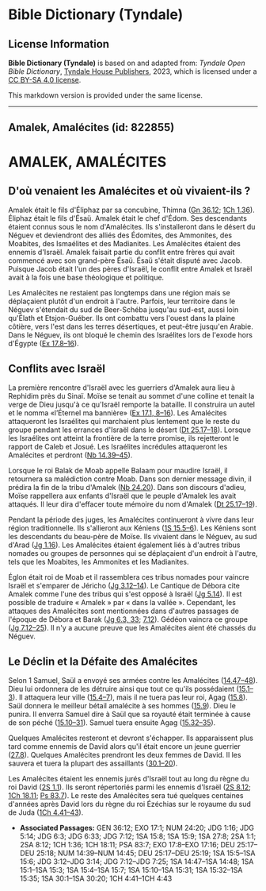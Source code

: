 # Bible Dictionary (Tyndale)

## License Information

**Bible Dictionary (Tyndale)** is based on and adapted from: _Tyndale Open Bible Dictionary_, [Tyndale House Publishers](https://tyndaleopenresources.com/), 2023, which is licensed under a [CC BY-SA 4.0 license](https://creativecommons.org/licenses/by-sa/4.0/legalcode.en).

This markdown version is provided under the same license.



--------------------------------

## Amalek, Amalécites (id: 822855)

AMALEK, AMALÉCITES
==================

D'où venaient les Amalécites et où vivaient\-ils ?
--------------------------------------------------

Amalek était le fils d'Éliphaz par sa concubine, Thimna ([Gn 36\.12](https://ref.ly/Gen36:12); [1Ch 1\.36](https://ref.ly/1Chr1:36)). Éliphaz était le fils d'Ésaü. Amalek était le chef d'Édom. Ses descendants étaient connus sous le nom d'Amalécites. Ils s'installeront dans le désert du Néguev et deviendront des alliés des Édomites, des Ammonites, des Moabites, des Ismaélites et des Madianites. Les Amalécites étaient des ennemis d'Israël. Amalek faisait partie du conflit entre frères qui avait commencé avec son grand\-père Ésaü. Ésaü s'était disputé avec Jacob. Puisque Jacob était l'un des pères d'Israël, le conflit entre Amalek et Israël avait à la fois une base théologique et politique.

Les Amalécites ne restaient pas longtemps dans une région mais se déplaçaient plutôt d'un endroit à l'autre. Parfois, leur territoire dans le Néguev s'étendait du sud de Beer\-Schéba jusqu'au sud\-est, aussi loin qu'Élath et Etsjon\-Guéber. Ils ont combattu vers l'ouest dans la plaine côtière, vers l'est dans les terres désertiques, et peut\-être jusqu'en Arabie. Dans le Néguev, ils ont bloqué le chemin des Israélites lors de l'exode hors d'Égypte ([Ex 17\.8–16](https://ref.ly/Exod17:8-Exod17:16)).

Conflits avec Israël
--------------------

La première rencontre d'Israël avec les guerriers d'Amalek aura lieu à Rephidim près du Sinaï. Moïse se tenait au sommet d'une colline et tenait la verge de Dieu jusqu'à ce qu'Israël remporte la bataille. Il construira un autel et le nomma «l’Éternel ma bannière» ([Ex 17\.1, 8–16](https://ref.ly/Exod17:1,Exod17:8-Exod17:16)). Les Amalécites attaqueront les Israélites qui marchaient plus lentement que le reste du groupe pendant les errances d'Israël dans le désert ([Dt 25\.17–18](https://ref.ly/Deut25:17-Deut25:18)). Lorsque les Israélites ont atteint la frontière de la terre promise, ils rejetteront le rapport de Caleb et Josué. Les Israélites incrédules attaqueront les Amalécites et perdront ([Nb 14\.39–45](https://ref.ly/Num14:39-Num14:45)).

Lorsque le roi Balak de Moab appelle Balaam pour maudire Israël, il retournera sa malédiction contre Moab. Dans son dernier message divin, il prédira la fin de la tribu d'Amalek ([Nb 24\.20](https://ref.ly/Num24:20)). Dans son discours d'adieu, Moïse rappellera aux enfants d'Israël que le peuple d'Amalek les avait attaqués. Il leur dira d'effacer toute mémoire du nom d'Amalek ([Dt 25\.17–19](https://ref.ly/Deut25:17-Deut25:19)).

Pendant la période des juges, les Amalécites continueront à vivre dans leur région traditionnelle. Ils s'allieront aux Kéniens ([1S 15\.5–6](https://ref.ly/1Sam15:5-1Sam15:6)). Les Kéniens sont les descendants du beau\-père de Moïse. Ils vivaient dans le Néguev, au sud d'Arad ([Jg 1\.16](https://ref.ly/Judg1:16)). Les Amalécites étaient également liés à d'autres tribus nomades ou groupes de personnes qui se déplaçaient d'un endroit à l'autre, tels que les Moabites, les Ammonites et les Madianites.

Églon était roi de Moab et il rassemblera ces tribus nomades pour vaincre Israël et s'emparer de Jéricho ([Jg 3\.12–14](https://ref.ly/Judg3:12-Judg3:14)). Le Cantique de Débora cite Amalek comme l'une des tribus qui s'est opposé à Israël ([Jg 5\.14](https://ref.ly/Judg5:14)). Il est possible de traduire « Amalek » par « dans la vallée ». Cependant, les attaques des Amalécites sont mentionnées dans d'autres passages de l'époque de Débora et Barak ([Jg 6\.3, 33](https://ref.ly/Judg6:3,Judg6:33); [7\.12](https://ref.ly/Judg7:12)). Gédéon vaincra ce groupe ([Jg 7\.12–25](https://ref.ly/Judg7:12-Judg7:25)). Il n'y a aucune preuve que les Amalécites aient été chassés du Néguev.

Le Déclin et la Défaite des Amalécites
--------------------------------------

Selon 1 Samuel, Saül a envoyé ses armées contre les Amalécites ([14\.47–48](https://ref.ly/1Sam14:47-1Sam14:48)). Dieu lui ordonnera de les détruire ainsi que tout ce qu'ils possédaient ([15\.1–3](https://ref.ly/1Sam15:1-1Sam15:3)). Il attaquera leur ville ([15\.4–7](https://ref.ly/1Sam15:4-1Sam15:7)), mais il ne tuera pas leur roi, Agag ([15\.8](https://ref.ly/1Sam15:8)). Saül donnera le meilleur bétail amalécite à ses hommes ([15\.9](https://ref.ly/1Sam15:9)). Dieu le punira. Il enverra Samuel dire à Saül que sa royauté était terminée à cause de son péché ([15\.10–31](https://ref.ly/1Sam15:10-1Sam15:31)). Samuel tuera ensuite Agag ([15\.32–35](https://ref.ly/1Sam15:32-1Sam15:35)).

Quelques Amalécites resteront et devront s'échapper. Ils apparaissent plus tard comme ennemis de David alors qu'il était encore un jeune guerrier ([27\.8](https://ref.ly/1Sam27:8)). Quelques Amalécites prendront les deux femmes de David. Il les sauvera et tuera la plupart des assaillants ([30\.1–20](https://ref.ly/1Sam30:1-1Sam30:20)).

Les Amalécites étaient les ennemis jurés d'Israël tout au long du règne du roi David ([2S 1\.1](https://ref.ly/2Sam1:1)). Ils seront répertoriés parmi les ennemis d'Israël ([2S 8\.12](https://ref.ly/2Sam8:12); [1Ch 18\.11](https://ref.ly/1Chr18:11); [Ps 83\.7](https://ref.ly/Ps83:7)). Le reste des Amalécites sera tué quelques centaines d'années après David lors du règne du roi Ézéchias sur le royaume du sud de Juda ([1Ch 4\.41–43](https://ref.ly/1Chr4:41-1Chr4:43)).

* **Associated Passages:** GEN 36:12; EXO 17:1; NUM 24:20; JDG 1:16; JDG 5:14; JDG 6:3; JDG 6:33; JDG 7:12; 1SA 15:8; 1SA 15:9; 1SA 27:8; 2SA 1:1; 2SA 8:12; 1CH 1:36; 1CH 18:11; PSA 83:7; EXO 17:8–EXO 17:16; DEU 25:17–DEU 25:18; NUM 14:39–NUM 14:45; DEU 25:17–DEU 25:19; 1SA 15:5–1SA 15:6; JDG 3:12–JDG 3:14; JDG 7:12–JDG 7:25; 1SA 14:47–1SA 14:48; 1SA 15:1–1SA 15:3; 1SA 15:4–1SA 15:7; 1SA 15:10–1SA 15:31; 1SA 15:32–1SA 15:35; 1SA 30:1–1SA 30:20; 1CH 4:41–1CH 4:43

